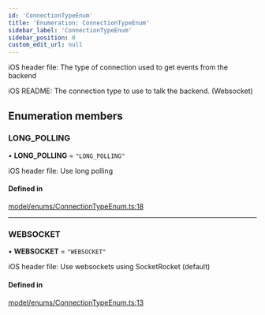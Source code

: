 ```yaml
---
id: 'ConnectionTypeEnum'
title: 'Enumeration: ConnectionTypeEnum'
sidebar_label: 'ConnectionTypeEnum'
sidebar_position: 0
custom_edit_url: null
---
```


iOS header file:
The type of connection used to get events from the backend

iOS README:
The connection type to use to talk the backend. (Websocket)

## Enumeration members

### LONG_POLLING

• **LONG_POLLING** = `"LONG_POLLING"`

iOS header file:
Use long polling

#### Defined in

[model/enums/ConnectionTypeEnum.ts:18](https://github.com/tokenstreet-tech/react-native-idnow-videoident/blob/3ccd201/src/model/enums/ConnectionTypeEnum.ts#L18)

---

### WEBSOCKET

• **WEBSOCKET** = `"WEBSOCKET"`

iOS header file:
Use websockets using SocketRocket (default)

#### Defined in

[model/enums/ConnectionTypeEnum.ts:13](https://github.com/tokenstreet-tech/react-native-idnow-videoident/blob/3ccd201/src/model/enums/ConnectionTypeEnum.ts#L13)
